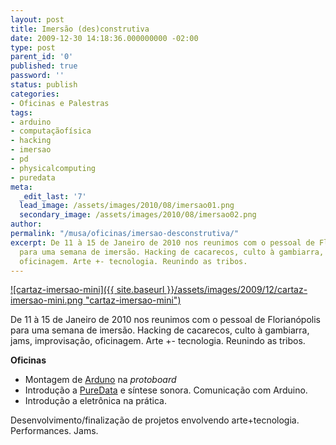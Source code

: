 ```yaml
---
layout: post
title: Imersão (des)construtiva
date: 2009-12-30 14:18:36.000000000 -02:00
type: post
parent_id: '0'
published: true
password: ''
status: publish
categories:
- Oficinas e Palestras
tags:
- arduino
- computaçãofísica
- hacking
- imersao
- pd
- physicalcomputing
- puredata
meta:
  _edit_last: '7'
  lead_image: /assets/images/2010/08/imersao01.png
  secondary_image: /assets/images/2010/08/imersao02.png
author:
permalink: "/musa/oficinas/imersao-desconstrutiva/"
excerpt: De 11 à 15 de Janeiro de 2010 nos reunimos com o pessoal de Florianópolis
  para uma semana de imersão. Hacking de cacarecos, culto à gambiarra, jams, improvisação,
  oficinagem. Arte +- tecnologia. Reunindo as tribos.
---
```

[![cartaz-imersao-mini]({{ site.baseurl }}/assets/images/2009/12/cartaz-imersao-mini.png "cartaz-imersao-mini")](/assets/images/2009/12/cartaz-imersao-mini.png)

De 11 à 15 de Janeiro de 2010 nos reunimos com o pessoal de Florianópolis para uma semana de imersão. Hacking de cacarecos, culto à gambiarra, jams, improvisação, oficinagem. Arte +- tecnologia. Reunindo as tribos.

**Oficinas**

- Montagem de [Arduno](http://arduino.cc) na _protoboard_
- Introdução a [PureData](http://puredata.info) e síntese sonora. Comunicação com Arduino.
- Introdução a eletrônica na prática.

Desenvolvimento/finalização de projetos envolvendo arte+tecnologia. Performances. Jams.

